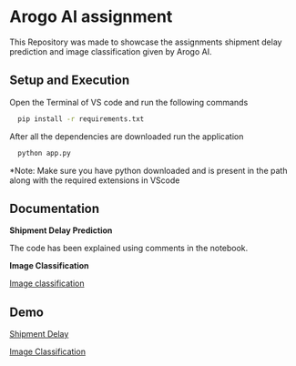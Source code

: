 
# Arogo AI assignment

This Repository was made to showcase the assignments shipment delay prediction and image classification given by Arogo AI.



## Setup and Execution

Open the Terminal of VS code and run the following commands

```bash
  pip install -r requirements.txt 
```

After all the dependencies are downloaded run the application
```bash
  python app.py   
```
*Note: Make sure you have python downloaded and is present in the path along with the required extensions in VScode



## Documentation

**Shipment Delay Prediction**

The code has been explained using comments in the notebook.

**Image Classification**

[Image classification](https://drive.google.com/file/d/1eoCw4zYHtu9ZFsdq4pCKOrnIVg1WQ6DZ/view?usp=sharing)

## Demo

[Shipment Delay](https://drive.google.com/file/d/1eoCw4zYHtu9ZFsdq4pCKOrnIVg1WQ6DZ/view?usp=sharing)

[Image Classification](Execution{https://drive.google.com/file/d/13F2wgGgH8GWdfwCWGxLXH0IcU5imtKuy/view?usp=sharing})

